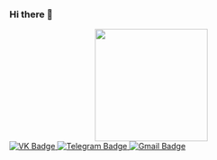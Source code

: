 ### Hi there 👋
<div id="header" align="center">
  <img src="https://media.giphy.com/media/3kPDmoWdBpQPNhCnUG/giphy.gif" width="200"/>
</div>

<div id="badges">
  <a href="https://vk.com/id149175616">
    <img src="https://img.shields.io/badge/-VK-blue?style=for-the-badge&logo=VK" alt="VK Badge"/>
  </a>
  
  <a href="https://t.me/IgorZhigalov">
    <img src="https://img.shields.io/badge/-Telegram-blue?style=for-the-badge&logo=telegram" alt="Telegram Badge"/>
  </a>
  
  <a href="zhigalovzenit112233@gmail.com">
    <img src="https://img.shields.io/badge/-Gmail-red?style=for-the-badge&logo=gmail" alt="Gmail Badge"/>
  </a>
 </div>

<!-- 

**IgorZhigalov182/IgorZhigalov182** is a ✨ _special_ ✨ repository because its `README.md` (this file) appears on your GitHub profile.

Here are some ideas to get you started:

- 🔭 I’m currently working on ...
- 🌱 I’m currently learning ...
- 👯 I’m looking to collaborate on ...
- 🤔 I’m looking for help with ...
- 💬 Ask me about ...
- 📫 How to reach me: ...
- 😄 Pronouns: ...
- ⚡ Fun fact: ...
-->

